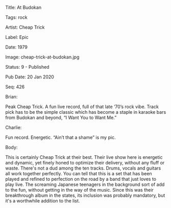 Title:  At Budokan

Tags:   rock

Artist: Cheap Trick

Label:  Epic

Date:   1979

Image:  cheap-trick-at-budokan.jpg

Status: 9 - Published

Pub Date: 20 Jan 2020

Seq:    426

Brian: 

Peak Cheap Trick. A fun live record, full of that late ‘70’s rock vibe. Track pick has to be the simple classic which has become a staple in karaoke bars from Budokan and beyond, “I Want You to Want Me.” 


Charlie: 

Fun record. Energetic. “Ain’t that a shame” is my pic. 


Body: 

This is certainly Cheap Trick at their best. Their live show here is energetic and dynamic, yet finely honed to optimize their delivery, without any fluff or waste. There's not a dud among the ten tracks. Drums, vocals and guitars all work together perfectly. You can tell that this is a set that has been played and refined to perfection on the road by a band that just loves to play live. The screaming Japanese teenagers in the background sort of add to the fun, without getting in the way of the music. Since this was their breakthrough album in the states, its inclusion was probably mandatory, but it's a worthwhile addition to the list. 

